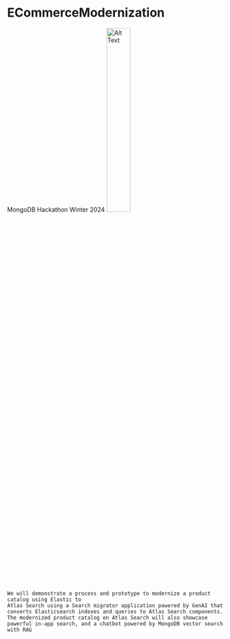 # ECommerceModernization
MongoDB Hackathon Winter 2024
<img src="https://static.miraheze.org/greatcharacterswiki/8/8f/Screenshot_2022-09-13_203128.png" alt="Alt Text" width="33%">

```
We will demonstrate a process and prototype to modernize a product catalog using Elastic to
Atlas Search using a Search migrator application powered by GenAI that converts Elasticsearch indexes and queries to Atlas Search components. The modernized product catalog on Atlas Search will also showcase powerful in-app search, and a chatbot powered by MongoDB vector search with RAG
```

